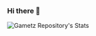 ### Hi there 👋
![Gametz Repository's Stats](https://github-readme-stats.vercel.app/api?username=Gametz&show_icons=true)

